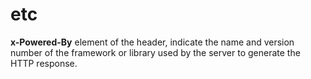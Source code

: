 # etc 

**x-Powered-By**
element of the header, indicate the name and version number of the framework or library used by the server to generate the HTTP response.

